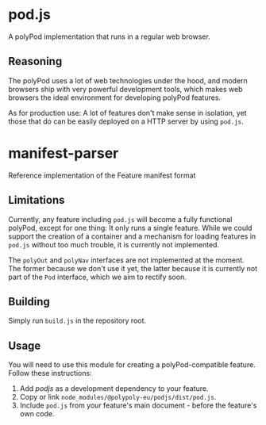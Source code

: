 # pod.js

A polyPod implementation that runs in a regular web browser.

## Reasoning

The polyPod uses a lot of web technologies under the hood, and modern
browsers ship with very powerful development tools, which makes web
browsers the ideal environment for developing polyPod features.

As for production use: A lot of features don't make sense in
isolation, yet those that do can be easily deployed on a HTTP server
by using `pod.js`.

# manifest-parser

Reference implementation of the Feature manifest format

## Limitations

Currently, any feature including `pod.js` will become a fully
functional polyPod, except for one thing: It only runs a single
feature. While we could support the creation of a container and a
mechanism for loading features in `pod.js` without too much trouble,
it is currently not implemented.

The `polyOut` and `polyNav` interfaces are not implemented at the
moment. The former because we don't use it yet, the latter because it
is currently not part of the `Pod` interface, which we aim to rectify
soon.

## Building

Simply run `build.js` in the repository root.

## Usage

You will need to use this module for creating a polyPod-compatible
feature. Follow these instructions:

1. Add _podjs_ as a development dependency to your feature.
2. Copy or link `node_modules/@polypoly-eu/podjs/dist/pod.js`.
3. Include `pod.js` from your feature's main document - before the
   feature's own code.
